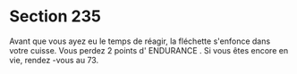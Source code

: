 # Section 235

Avant que vous ayez eu le temps de réagir, la fléchette s'enfonce dans votre cuisse. Vous
perdez 2 points d' ENDURANCE . Si vous êtes encore en vie, rendez -vous au 73.